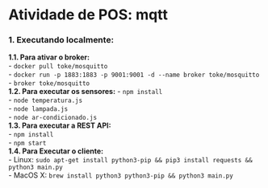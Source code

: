 # Atividade de POS: mqtt

### 1. Executando localmente:
**1.1. Para ativar o broker:**  
    - `docker pull toke/mosquitto`  
    - `docker run -p 1883:1883 -p 9001:9001 -d --name broker toke/mosquitto`  
    -  `broker toke/mosquitto`  
**1.2. Para executar os sensores:**
    - `npm install`  
    - `node temperatura.js`  
    - `node lampada.js`  
    - `node ar-condicionado.js`  
**1.3. Para executar a REST API:**  
    - `npm install`  
    - `npm start`  
**1.4. Para Executar o cliente:**  
    - Linux: `sudo apt-get install python3-pip && pip3 install requests && python3 main.py`  
    - MacOS X: `brew install python3 python3-pip && python3 main.py`
 
